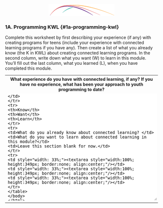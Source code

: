 <div style="text-align:center;"><img src="/assets/CL_Swoosh.png" alt="ConnectedLib: Helping librarians use digital media to make learning connections with youth"/></div>

### 1A. Programming KWL {#1a-programming-kwl}

Complete this worksheet by first describing your experience (if any) with creating programs for teens (include your experience with connected learning programs if you have any). Then create a list of what you already know (the K in KWL) about creating connected learning programs. In the second column, write down what you want (W) to learn in this module. You’ll fill out the last column, what you learned (L), when you have completed this module.


<table class="table-format2"><tr>
<th colspan="3">What experience do you have with connected learning, if any? If you have no experience, what has been your approach to youth programming to date?</th>
</tr>
<tr>
<td colspan="3"><textarea style="width: 100%; height: 350px; border: none;"/></td>
</tr>
<tr>
<th>Know</th>
<th>Want</th>
<th>Learn</th>
</tr>
<tr>
<td>What do you already know about connected learning? </td>
<td>What do you want to learn about connected learning in this module?</td>
<td>Leave this section blank for now.</td>
</tr>
<tr>
<td style="width: 33%;"><textarea style="width:100%; height:349px; border:none; align:center;"/></td>
<td style="width: 33%;"><textarea style="width:100%; height:349px; border:none; align:center;"/></td>
<td style="width: 33%;"><textarea style="width:100%; height:349px; border:none; align:center;"/></td>
</tr>
</table>